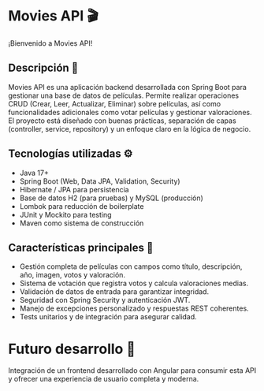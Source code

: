 # Movies API 🎬

¡Bienvenido a Movies API!

## Descripción 📝

Movies API es una aplicación backend desarrollada con Spring Boot para gestionar una base de datos de películas. Permite realizar operaciones CRUD (Crear, Leer, Actualizar, Eliminar) sobre películas, así como funcionalidades adicionales como votar películas y gestionar valoraciones. El proyecto está diseñado con buenas prácticas, separación de capas (controller, service, repository) y un enfoque claro en la lógica de negocio.

## Tecnologías utilizadas ⚙️

- Java 17+
- Spring Boot (Web, Data JPA, Validation, Security)
- Hibernate / JPA para persistencia
- Base de datos H2 (para pruebas) y MySQL (producción)
- Lombok para reducción de boilerplate
- JUnit y Mockito para testing
- Maven como sistema de construcción

## Características principales 🚀

- Gestión completa de películas con campos como título, descripción, año, imagen, votos y valoración.
- Sistema de votación que registra votos y calcula valoraciones medias.
- Validación de datos de entrada para garantizar integridad.
- Seguridad con Spring Security y autenticación JWT.
- Manejo de excepciones personalizado y respuestas REST coherentes.
- Tests unitarios y de integración para asegurar calidad.

# Futuro desarrollo 🔮
Integración de un frontend desarrollado con Angular para consumir esta API y ofrecer una experiencia de usuario completa y moderna.
